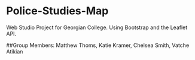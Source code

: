 # Police-Studies-Map
Web Studio Project for Georgian College. Using Bootstrap and the Leaflet API.

##Group Members:
  Matthew Thoms, Katie Kramer, Chelsea Smith, Vatche Atikian
  
